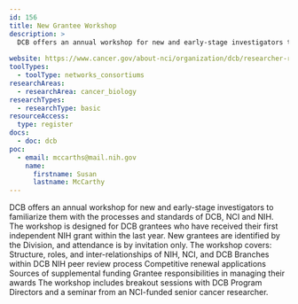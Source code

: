 ```yaml
---
id: 156
title: New Grantee Workshop
description: >
  DCB offers an annual workshop for new and early-stage investigators to familiarize them with the processes and standards of DCB, NCI and NIH. The workshop is designed for DCB grantees who have received their first independent NIH grant within the last year. 
  
website: https://www.cancer.gov/about-nci/organization/dcb/researcher-resources#workshop
toolTypes:
  - toolType: networks_consortiums
researchAreas:
  - researchArea: cancer_biology
researchTypes:
  - researchType: basic
resourceAccess:
  type: register
docs:
  - doc: dcb
poc:
  - email: mccarths@mail.nih.gov
    name:
      firstname: Susan
      lastname: McCarthy
---
```

DCB offers an annual workshop for new and early-stage investigators to familiarize them with the processes and standards of DCB, NCI and NIH. The workshop is designed for DCB grantees who have received their first independent NIH grant within the last year. New grantees are identified by the Division, and attendance is by invitation only. The workshop covers: Structure, roles, and inter-relationships of NIH, NCI, and DCB Branches within DCB NIH peer review process Competitive renewal applications Sources of supplemental funding Grantee responsibilities in managing their awards The workshop includes breakout sessions with DCB Program Directors and a seminar from an NCI-funded senior cancer researcher.
